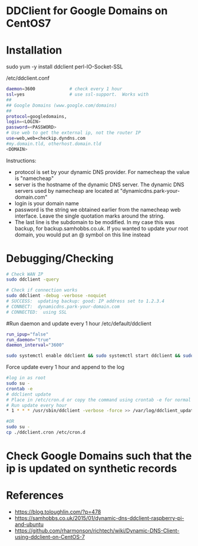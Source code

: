 # DDClient for Google Domains on CentOS7

# Installation

sudo yum -y install ddclient perl-IO-Socket-SSL

/etc/ddclient.conf
```bash
daemon=3600				# check every 1 hour
ssl=yes					# use ssl-support.  Works with
##
## Google Domains (www.google.com/domains)
##
protocol=googledomains,
login=<LOGIN>
password=<PASSWORD>
# Use web to get the external ip, not the router IP
use=web,web=checkip.dyndns.com
#my.domain.tld, otherhost.domain.tld
<DOMAIN>
```

Instructions:
* protocol is set by your dynamic DNS provider. For namecheap the value is "namecheap"
* server is the hostname of the dynamic DNS server. The dynamic DNS servers used by namecheap are located at "dynamicdns.park-your-domain.com"
* login is your domain name
* password is the string we obtained earlier from the namecheap web interface. Leave the single quotation marks around the string.
* The last line is the subdomain to be modified. In my case this was backup, for backup.samhobbs.co.uk.
If you wanted to update your root domain, you would put an @ symbol on this line instead


# Debugging/Checking

```bash
# Check WAN IP
sudo ddclient -query

# Check if connection works
sudo ddclient -debug -verbose -noquiet
# SUCCESS:  updating backup: good: IP address set to 1.2.3.4
# CONNECT:  dynamicdns.park-your-domain.com
# CONNECTED:  using SSL
```


#Run daemon and update every 1 hour
/etc/default/ddclient
```bash
run_ipup="false"
run_daemon="true"
daemon_interval="3600"

sudo systemctl enable ddclient && sudo systemctl start ddclient && sudo systemctl status ddclient

```

Force update every 1 hour and append to the log
```bash
#log in as root
sudo su -
crontab -e
# ddclient update
# Place in /etc/cron.d or copy the command using crontab -e for normal users
# Run update every hour
* 1 * * * /usr/sbin/ddclient -verbose -force >> /var/log/ddclient_updates.out 2>&1

#OR
sudo su -
cp ./ddclient.cron /etc/cron.d
```

# Check Google Domains such that the ip is updated on synthetic records


# References
* https://blog.toloughlin.com/?p=478
* https://samhobbs.co.uk/2015/01/dynamic-dns-ddclient-raspberry-pi-and-ubuntu
* https://github.com/rharmonson/richtech/wiki/Dynamic-DNS-Client-using-ddclient-on-CentOS-7
